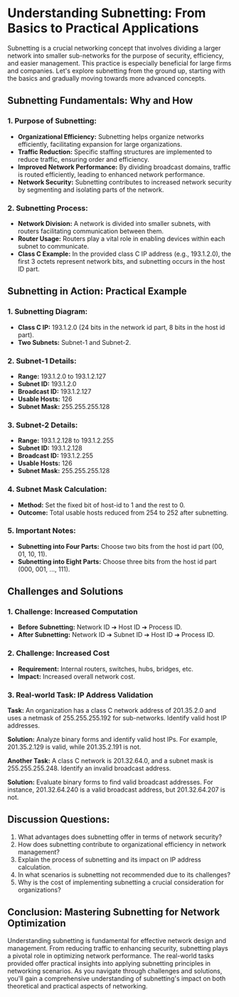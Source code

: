 # **Understanding Subnetting: From Basics to Practical Applications**

Subnetting is a crucial networking concept that involves dividing a larger network into smaller sub-networks for the purpose of security, efficiency, and easier management. This practice is especially beneficial for large firms and companies. Let's explore subnetting from the ground up, starting with the basics and gradually moving towards more advanced concepts.

## **Subnetting Fundamentals: Why and How**

### **1. Purpose of Subnetting:**
   - **Organizational Efficiency:** Subnetting helps organize networks efficiently, facilitating expansion for large organizations.
   - **Traffic Reduction:** Specific staffing structures are implemented to reduce traffic, ensuring order and efficiency.
   - **Improved Network Performance:** By dividing broadcast domains, traffic is routed efficiently, leading to enhanced network performance.
   - **Network Security:** Subnetting contributes to increased network security by segmenting and isolating parts of the network.

### **2. Subnetting Process:**
   - **Network Division:** A network is divided into smaller subnets, with routers facilitating communication between them.
   - **Router Usage:** Routers play a vital role in enabling devices within each subnet to communicate.
   - **Class C Example:** In the provided class C IP address (e.g., 193.1.2.0), the first 3 octets represent network bits, and subnetting occurs in the host ID part.

## **Subnetting in Action: Practical Example**

### **1. Subnetting Diagram:**
   - **Class C IP:** 193.1.2.0 (24 bits in the network id part, 8 bits in the host id part).
   - **Two Subnets:** Subnet-1 and Subnet-2.

### **2. Subnet-1 Details:**
   - **Range:** 193.1.2.0 to 193.1.2.127
   - **Subnet ID:** 193.1.2.0
   - **Broadcast ID:** 193.1.2.127
   - **Usable Hosts:** 126
   - **Subnet Mask:** 255.255.255.128

### **3. Subnet-2 Details:**
   - **Range:** 193.1.2.128 to 193.1.2.255
   - **Subnet ID:** 193.1.2.128
   - **Broadcast ID:** 193.1.2.255
   - **Usable Hosts:** 126
   - **Subnet Mask:** 255.255.255.128

### **4. Subnet Mask Calculation:**
   - **Method:** Set the fixed bit of host-id to 1 and the rest to 0.
   - **Outcome:** Total usable hosts reduced from 254 to 252 after subnetting.

### **5. Important Notes:**
   - **Subnetting into Four Parts:** Choose two bits from the host id part (00, 01, 10, 11).
   - **Subnetting into Eight Parts:** Choose three bits from the host id part (000, 001, ..., 111).

## **Challenges and Solutions**

### **1. Challenge: Increased Computation**
   - **Before Subnetting:** Network ID ➔ Host ID ➔ Process ID.
   - **After Subnetting:** Network ID ➔ Subnet ID ➔ Host ID ➔ Process ID.

### **2. Challenge: Increased Cost**
   - **Requirement:** Internal routers, switches, hubs, bridges, etc.
   - **Impact:** Increased overall network cost.

### **3. Real-world Task: IP Address Validation**

**Task:** An organization has a class C network address of 201.35.2.0 and uses a netmask of 255.255.255.192 for sub-networks. Identify valid host IP addresses.

**Solution:** Analyze binary forms and identify valid host IPs. For example, 201.35.2.129 is valid, while 201.35.2.191 is not.

**Another Task:** A class C network is 201.32.64.0, and a subnet mask is 255.255.255.248. Identify an invalid broadcast address.

**Solution:** Evaluate binary forms to find valid broadcast addresses. For instance, 201.32.64.240 is a valid broadcast address, but 201.32.64.207 is not.

## **Discussion Questions:**

1. What advantages does subnetting offer in terms of network security?
2. How does subnetting contribute to organizational efficiency in network management?
3. Explain the process of subnetting and its impact on IP address calculation.
4. In what scenarios is subnetting not recommended due to its challenges?
5. Why is the cost of implementing subnetting a crucial consideration for organizations?

## **Conclusion: Mastering Subnetting for Network Optimization**

Understanding subnetting is fundamental for effective network design and management. From reducing traffic to enhancing security, subnetting plays a pivotal role in optimizing network performance. The real-world tasks provided offer practical insights into applying subnetting principles in networking scenarios. As you navigate through challenges and solutions, you'll gain a comprehensive understanding of subnetting's impact on both theoretical and practical aspects of networking.
